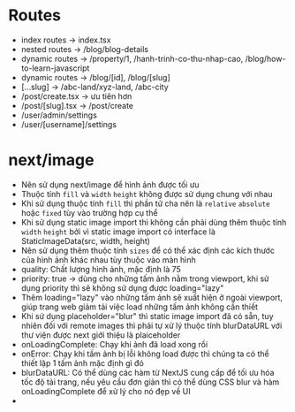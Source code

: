 # Routes

- index routes -> index.tsx
- nested routes -> /blog/blog-details
- dynamic routes -> /property/1, /hanh-trinh-co-thu-nhap-cao, /blog/how-to-learn-javascript
- dynamic routes -> /blog/[id], /blog/[slug]
- [...slug] -> /abc-land/xyz-land, /abc-city
- /post/create.tsx -> ưu tiên hơn
- /post/[slug].tsx -> /post/create
- /user/admin/settings
- /user/[username]/settings

# next/image

- Nên sử dụng next/image để hình ảnh được tối ưu
- Thuộc tính `fill` và `width` `height` không được sử dụng chung với nhau
- Khi sử dụng thuộc tính `fill` thì phần tử cha nên là `relative` `absolute` hoặc `fixed` tùy vào trường hợp cụ thể
- Khi sử dụng static image import thì không cần phải dùng thêm thuộc tính `width` `height` bởi vì static image import có interface là StaticImageData(src, width, height)
- Nên sử dụng thêm thuộc tính `sizes` để có thể xác định các kích thước của hình ảnh khác nhau tùy thuộc vào màn hình
- quality: Chất lượng hình ảnh, mặc định là 75
- priority: true -> dùng cho những tấm ảnh nằm trong viewport, khi sử dụng priority thì sẽ không sử dụng được loading="lazy"
- Thêm loading="lazy" vào những tấm ảnh sẽ xuất hiện ở ngoài viewport, giúp trang web giảm tải việc load những tấm ảnh không cần thiết
- Khi sử dụng placeholder="blur" thì static image import đã có sẵn, tuy nhiên đối với remote images thì phải tự xử lý thuộc tính blurDataURL với thư viện được next giới thiệu là plaiceholder
- onLoadingComplete: Chạy khi ảnh đã load xong rồi
- onError: Chạy khi tấm ảnh bị lỗi không load được thì chúng ta có thể thiết lập 1 tấm ảnh mặc định gì đó
- blurDataURL: Có thể dùng các hàm từ NextJS cung cấp để tối ưu hóa tốc độ tải trang, nếu yêu cầu đơn giản thì có thể dùng CSS blur và hàm onLoadingComplete để xử lý cho nó đẹp về UI
-
